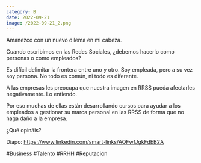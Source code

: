 ```yaml
--- 
category: B 
date: 2022-09-21 
image: /2022-09-21_2.png 
--- 
```


Amanezco con un nuevo dilema en mi cabeza. 

Cuando escribimos en las Redes Sociales, ¿debemos hacerlo como personas o como empleados?

Es difícil delimitar la frontera entre uno y otro. Soy empleada, pero a su vez soy persona. No todo es común, ni todo es diferente. 

A las empresas les preocupa que nuestra imagen en RRSS pueda afectarles negativamente. Lo entiendo. 

Por eso muchas de ellas están desarrollando cursos para ayudar a los empleados a gestionar su marca personal en las RRSS de forma que no haga daño a la empresa.

¿Qué opináis?

Diapo: https://www.linkedin.com/smart-links/AQFwfJgkFdEB2A

#Business #Talento #RRHH #Reputacion